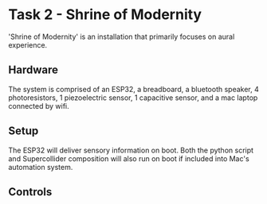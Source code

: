 # Task 2 - Shrine of Modernity
'Shrine of Modernity' is an installation that primarily focuses on aural experience.  
## Hardware
The system is comprised of an ESP32, a breadboard, a bluetooth speaker, 4 photoresistors, 1 piezoelectric sensor, 1 capacitive sensor, and a mac laptop connected by wifi. 
## Setup
The ESP32 will deliver sensory information on boot. Both the python script and Supercollider composition will also run on boot if included into Mac's automation system. 


## Controls

